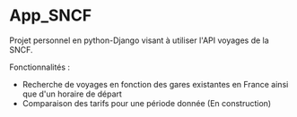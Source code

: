 # App_SNCF

Projet personnel en python-Django visant à utiliser l'API voyages de la SNCF.

Fonctionnalités :
- Recherche de voyages en fonction des gares existantes en France ainsi que d'un horaire de départ
- Comparaison des tarifs pour une période donnée (En construction)
